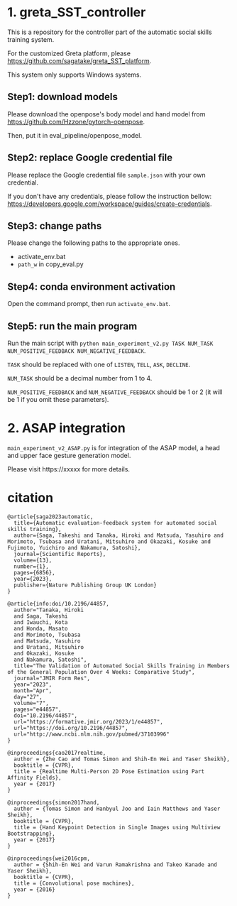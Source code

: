 # 1. greta_SST_controller

This is a repository for the controller part of the automatic social skills training system.

For the customized Greta platform, please https://github.com/sagatake/greta_SST_platform.

This system only supports Windows systems.

## Step1: download models

Please download the openpose's body model and hand model from https://github.com/Hzzone/pytorch-openpose.

Then, put it in eval_pipeline/openpose_model.

## Step2: replace Google credential file

Please replace the Google credential file `sample.json` with your own credential.

If you don't have any credentials, please follow the instruction bellow: https://developers.google.com/workspace/guides/create-credentials.

## Step3: change paths

Please change the following paths to the appropriate ones.

* activate_env.bat
* `path_w` in copy_eval.py

## Step4: conda environment activation

Open the command prompt, then run `activate_env.bat`.

## Step5: run the main program

Run the main script with `python main_experiment_v2.py TASK NUM_TASK NUM_POSITIVE_FEEDBACK NUM_NEGATIVE_FEEDBACK`.

`TASK` should be replaced with one of `LISTEN`, `TELL`, `ASK`, `DECLINE`.

`NUM_TASK` should be a decimal number from 1 to 4.

`NUM_POSITIVE_FEEDBACK` and `NUM_NEGATIVE_FEEDBACK` should be 1 or 2 (it will be 1 if you omit these parameters).

# 2. ASAP integration

`main_experiment_v2_ASAP.py` is for integration of the ASAP model, a head and upper face gesture generation model.

Please visit https://xxxxx for more details.

# citation

```
@article{saga2023automatic,
  title={Automatic evaluation-feedback system for automated social skills training},
  author={Saga, Takeshi and Tanaka, Hiroki and Matsuda, Yasuhiro and Morimoto, Tsubasa and Uratani, Mitsuhiro and Okazaki, Kosuke and Fujimoto, Yuichiro and Nakamura, Satoshi},
  journal={Scientific Reports},
  volume={13},
  number={1},
  pages={6856},
  year={2023},
  publisher={Nature Publishing Group UK London}
}

@article{info:doi/10.2196/44857,
  author="Tanaka, Hiroki
  and Saga, Takeshi
  and Iwauchi, Kota
  and Honda, Masato
  and Morimoto, Tsubasa
  and Matsuda, Yasuhiro
  and Uratani, Mitsuhiro
  and Okazaki, Kosuke
  and Nakamura, Satoshi",
  title="The Validation of Automated Social Skills Training in Members of the General Population Over 4 Weeks: Comparative Study",
  journal="JMIR Form Res",
  year="2023",
  month="Apr",
  day="27",
  volume="7",
  pages="e44857",
  doi="10.2196/44857",
  url="https://formative.jmir.org/2023/1/e44857",
  url="https://doi.org/10.2196/44857",
  url="http://www.ncbi.nlm.nih.gov/pubmed/37103996"
}

@inproceedings{cao2017realtime,
  author = {Zhe Cao and Tomas Simon and Shih-En Wei and Yaser Sheikh},
  booktitle = {CVPR},
  title = {Realtime Multi-Person 2D Pose Estimation using Part Affinity Fields},
  year = {2017}
}

@inproceedings{simon2017hand,
  author = {Tomas Simon and Hanbyul Joo and Iain Matthews and Yaser Sheikh},
  booktitle = {CVPR},
  title = {Hand Keypoint Detection in Single Images using Multiview Bootstrapping},
  year = {2017}
}

@inproceedings{wei2016cpm,
  author = {Shih-En Wei and Varun Ramakrishna and Takeo Kanade and Yaser Sheikh},
  booktitle = {CVPR},
  title = {Convolutional pose machines},
  year = {2016}
}
```

